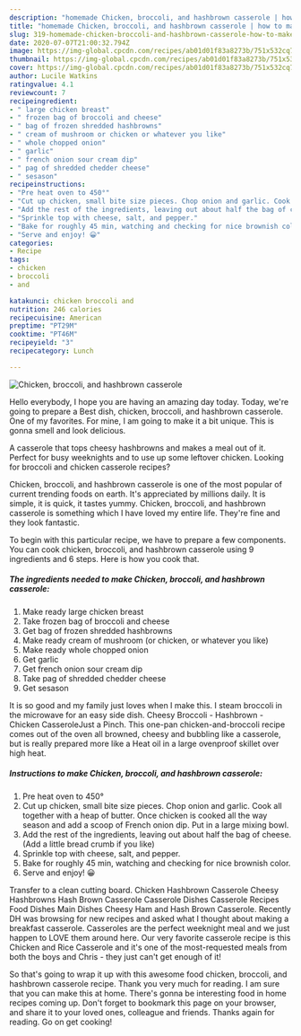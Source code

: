 ```yaml
---
description: "homemade Chicken, broccoli, and hashbrown casserole | how to make healthy Chicken, broccoli, and hashbrown casserole"
title: "homemade Chicken, broccoli, and hashbrown casserole | how to make healthy Chicken, broccoli, and hashbrown casserole"
slug: 319-homemade-chicken-broccoli-and-hashbrown-casserole-how-to-make-healthy-chicken-broccoli-and-hashbrown-casserole
date: 2020-07-07T21:00:32.794Z
image: https://img-global.cpcdn.com/recipes/ab01d01f83a8273b/751x532cq70/chicken-broccoli-and-hashbrown-casserole-recipe-main-photo.jpg
thumbnail: https://img-global.cpcdn.com/recipes/ab01d01f83a8273b/751x532cq70/chicken-broccoli-and-hashbrown-casserole-recipe-main-photo.jpg
cover: https://img-global.cpcdn.com/recipes/ab01d01f83a8273b/751x532cq70/chicken-broccoli-and-hashbrown-casserole-recipe-main-photo.jpg
author: Lucile Watkins
ratingvalue: 4.1
reviewcount: 7
recipeingredient:
- " large chicken breast"
- " frozen bag of broccoli and cheese"
- " bag of frozen shredded hashbrowns"
- " cream of mushroom or chicken or whatever you like"
- " whole chopped onion"
- " garlic"
- " french onion sour cream dip"
- " pag of shredded chedder cheese"
- " sesason"
recipeinstructions:
- "Pre heat oven to 450°"
- "Cut up chicken, small bite size pieces. Chop onion and garlic. Cook all together with a heap of butter. Once chicken is cooked all the way season and add a scoop of French onion dip. Put in a large mixing bowl."
- "Add the rest of the ingredients, leaving out about half the bag of cheese. (Add a little bread crumb if you like)"
- "Sprinkle top with cheese, salt, and pepper."
- "Bake for roughly 45 min, watching and checking for nice brownish color."
- "Serve and enjoy! 😀"
categories:
- Recipe
tags:
- chicken
- broccoli
- and

katakunci: chicken broccoli and 
nutrition: 246 calories
recipecuisine: American
preptime: "PT29M"
cooktime: "PT46M"
recipeyield: "3"
recipecategory: Lunch

---
```



![Chicken, broccoli, and hashbrown casserole](https://img-global.cpcdn.com/recipes/ab01d01f83a8273b/751x532cq70/chicken-broccoli-and-hashbrown-casserole-recipe-main-photo.jpg)

Hello everybody, I hope you are having an amazing day today. Today, we're going to prepare a Best dish, chicken, broccoli, and hashbrown casserole. One of my favorites. For mine, I am going to make it a bit unique. This is gonna smell and look delicious.

A casserole that tops cheesy hashbrowns and makes a meal out of it. Perfect for busy weeknights and to use up some leftover chicken. Looking for broccoli and chicken casserole recipes?

Chicken, broccoli, and hashbrown casserole is one of the most popular of current trending foods on earth. It's appreciated by millions daily. It is simple, it is quick, it tastes yummy. Chicken, broccoli, and hashbrown casserole is something which I have loved my entire life. They're fine and they look fantastic.


To begin with this particular recipe, we have to prepare a few components. You can cook chicken, broccoli, and hashbrown casserole using 9 ingredients and 6 steps. Here is how you cook that.

<!--inarticleads1-->

##### The ingredients needed to make Chicken, broccoli, and hashbrown casserole:

1. Make ready  large chicken breast
1. Take  frozen bag of broccoli and cheese
1. Get  bag of frozen shredded hashbrowns
1. Make ready  cream of mushroom (or chicken, or whatever you like)
1. Make ready  whole chopped onion
1. Get  garlic
1. Get  french onion sour cream dip
1. Take  pag of shredded chedder cheese
1. Get  sesason


It is so good and my family just loves when I make this. I steam broccoli in the microwave for an easy side dish. Cheesy Broccoli - Hashbrown - Chicken CasseroleJust a Pinch. This one-pan chicken-and-broccoli recipe comes out of the oven all browned, cheesy and bubbling like a casserole, but is really prepared more like a Heat oil in a large ovenproof skillet over high heat. 

<!--inarticleads2-->

##### Instructions to make Chicken, broccoli, and hashbrown casserole:

1. Pre heat oven to 450°
1. Cut up chicken, small bite size pieces. Chop onion and garlic. Cook all together with a heap of butter. Once chicken is cooked all the way season and add a scoop of French onion dip. Put in a large mixing bowl.
1. Add the rest of the ingredients, leaving out about half the bag of cheese. (Add a little bread crumb if you like)
1. Sprinkle top with cheese, salt, and pepper.
1. Bake for roughly 45 min, watching and checking for nice brownish color.
1. Serve and enjoy! 😀


Transfer to a clean cutting board. Chicken Hashbrown Casserole Cheesy Hashbrowns Hash Brown Casserole Casserole Dishes Casserole Recipes Food Dishes Main Dishes Cheesy Ham and Hash Brown Casserole. Recently DH was browsing for new recipes and asked what I thought about making a breakfast casserole. Casseroles are the perfect weeknight meal and we just happen to LOVE them around here. Our very favorite casserole recipe is this Chicken and Rice Casserole and it&#39;s one of the most-requested meals from both the boys and Chris - they just can&#39;t get enough of it! 

So that's going to wrap it up with this awesome food chicken, broccoli, and hashbrown casserole recipe. Thank you very much for reading. I am sure that you can make this at home. There's gonna be interesting food in home recipes coming up. Don't forget to bookmark this page on your browser, and share it to your loved ones, colleague and friends. Thanks again for reading. Go on get cooking!
